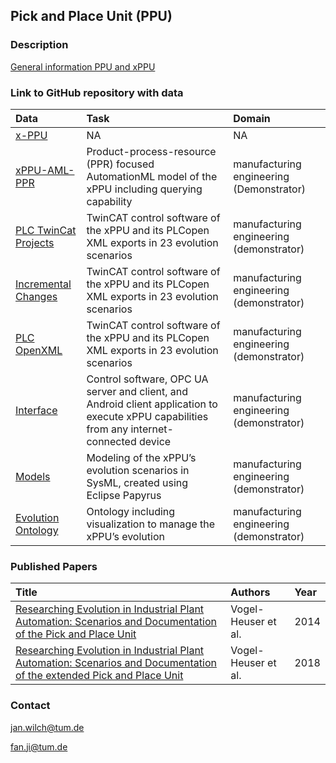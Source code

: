 ## Pick and Place Unit (PPU)

### Description
[General information PPU and xPPU](https://www.mec.ed.tum.de/ais/forschung/demonstratoren/ppu/)

### Link to GitHub repository with data
| Data     | Task       | Domain |
|:-|:-|:-|
| [x-PPU](https://github.com/x-PPU) | NA | NA |
| [xPPU-AML-PPR](https://github.com/x-PPU/xPPU-AML-PPR) | Product-process-resource (PPR) focused AutomationML model of the xPPU including querying capability| manufacturing engineering (Demonstrator) |
| [PLC TwinCat Projects](https://github.com/x-PPU/PLC_TwinCAT_Projects) | TwinCAT control software of the xPPU and its PLCopen XML exports in 23 evolution scenarios| manufacturing engineering (demonstrator) |
| [Incremental Changes](https://github.com/x-PPU/Incremental_Changes) | TwinCAT control software of the xPPU and its PLCopen XML exports in 23 evolution scenarios| manufacturing engineering (demonstrator) |
| [PLC OpenXML](https://github.com/x-PPU/PLCOpenXML) | TwinCAT control software of the xPPU and its PLCopen XML exports in 23 evolution scenarios| manufacturing engineering (demonstrator) |
| [Interface](https://github.com/x-PPU/I4.0_Interface) | Control software, OPC UA server and client, and Android client application to execute xPPU capabilities from any internet-connected device | manufacturing engineering (demonstrator) |
| [Models](https://github.com/x-PPU/Models) | Modeling of the xPPU’s evolution scenarios in SysML, created using Eclipse Papyrus | manufacturing engineering (demonstrator) |
| [Evolution Ontology](https://github.com/x-PPU/Evolution-Ontology) | Ontology including visualization to manage the xPPU’s evolution | manufacturing engineering (demonstrator) |


### Published Papers

| Title    | Authors       | Year |
|:-|:-|:-|
|[Researching Evolution in Industrial Plant Automation: Scenarios and Documentation of the Pick and Place Unit](https://mediatum.ub.tum.de/node?id=1208973) | Vogel-Heuser et al. | 2014 |
|[Researching Evolution in Industrial Plant Automation: Scenarios and Documentation of the extended Pick and Place Unit](https://mediatum.ub.tum.de/node?id=1468863) | Vogel-Heuser et al. | 2018 |

### Contact
jan.wilch@tum.de

fan.ji@tum.de
